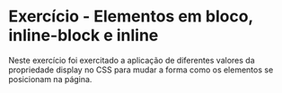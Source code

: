 # Exercício - Elementos em bloco, inline-block e inline

Neste exercício foi exercitado a aplicação de diferentes valores da propriedade display no CSS para mudar a forma como os elementos se posicionam na página.